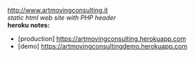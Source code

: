 http://www.artmovingconsulting.it  
_static html web site with PHP header_  
**heroku notes:**  
* [production] https://artmovingconsulting.herokuapp.com  
* [demo] https://artmovingconsultingdemo.herokuapp.com
